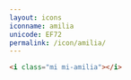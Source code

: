 ```yaml
---
layout: icons
iconname: amilia
unicode: EF72
permalink: /icon/amilia/
---
```


``` html
<i class="mi mi-amilia"></i>
```
